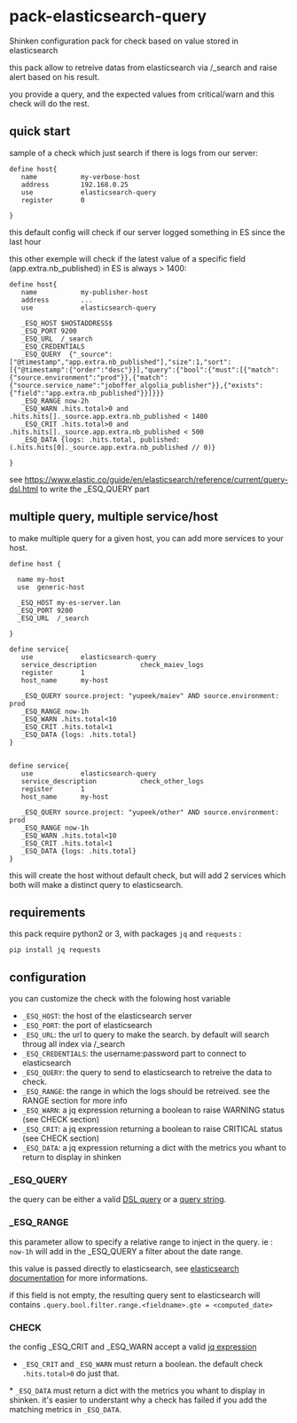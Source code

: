 pack-elasticsearch-query
========================

Shinken configuration pack for check based on value stored in
elasticsearch

this pack allow to retreive datas from elasticsearch via /\_search and
raise alert based on his result.

you provide a query, and the expected values from critical/warn and this
check will do the rest.

quick start
-----------

sample of a check which just search if there is logs from our server:

    define host{
       name           my-verbose-host
       address        192.168.0.25
       use            elasticsearch-query
       register       0

    }

this default config will check if our server logged something in ES
since the last hour

this other exemple will check if the latest value of a specific field
(app.extra.nb\_published) in ES is always \> 1400:

    define host{
       name           my-publisher-host
       address        ...
       use            elasticsearch-query
       
       _ESQ_HOST $HOSTADDRESS$
       _ESQ_PORT 9200
       _ESQ_URL  /_search
       _ESQ_CREDENTIALS
       _ESQ_QUERY  {"_source":["@timestamp","app.extra.nb_published"],"size":1,"sort":[{"@timestamp":{"order":"desc"}}],"query":{"bool":{"must":[{"match":{"source.environment":"prod"}},{"match":{"source.service_name":"joboffer_algolia_publisher"}},{"exists":{"field":"app.extra.nb_published"}}]}}}
       _ESQ_RANGE now-2h
       _ESQ_WARN .hits.total>0 and .hits.hits[]._source.app.extra.nb_published < 1400
       _ESQ_CRIT .hits.total>0 and .hits.hits[]._source.app.extra.nb_published < 500
       _ESQ_DATA {logs: .hits.total, published: (.hits.hits[0]._source.app.extra.nb_published // 0)}
       
    }

see
<https://www.elastic.co/guide/en/elasticsearch/reference/current/query-dsl.html>
to write the \_ESQ\_QUERY part

multiple query, multiple service/host
-------------------------------------

to make multiple query for a given host, you can add more services to your host.

    define host {
    
      name my-host
      use  generic-host
      
      _ESQ_HOST my-es-server.lan
      _ESQ_PORT 9200
      _ESQ_URL  /_search
      
    }
    
    define service{
       use            elasticsearch-query
       service_description           check_maiev_logs
       register       1
       host_name      my-host
       
       _ESQ_QUERY source.project: "yupeek/maiev" AND source.environment: prod
       _ESQ_RANGE now-1h
       _ESQ_WARN .hits.total<10
       _ESQ_CRIT .hits.total<1
       _ESQ_DATA {logs: .hits.total}
    }
    
    
    define service{
       use            elasticsearch-query
       service_description           check_other_logs
       register       1
       host_name      my-host
       
       _ESQ_QUERY source.project: "yupeek/other" AND source.environment: prod
       _ESQ_RANGE now-1h
       _ESQ_WARN .hits.total<10
       _ESQ_CRIT .hits.total<1
       _ESQ_DATA {logs: .hits.total}
    }


this will create the host without default check, but will add 2 services which both will make a distinct query to elasticsearch.


requirements
------------

this pack require python2 or 3, with packages `jq` and `requests` :

    pip install jq requests

configuration
-------------

you can customize the check with the folowing host variable

-   `_ESQ_HOST`: the host of the elasticsearch server
-   `_ESQ_PORT`: the port of elasticsearch
-   `_ESQ_URL`: the url to query to make the search. by default will
    search throug all index via /\_search
-   `_ESQ_CREDENTIALS`: the username:password part to connect to
    elasticsearch
-   `_ESQ_QUERY`: the query to send to elasticsearch to retreive the
    data to check.
-   `_ESQ_RANGE`: the range in which the logs should be retreived. see
    the RANGE section for more info
-   `_ESQ_WARN`: a jq expression returning a boolean to raise WARNING
    status (see CHECK section)
-   `_ESQ_CRIT`: a jq expression returning a boolean to raise CRITICAL
    status (see CHECK section)
-   `_ESQ_DATA`: a jq expression returning a dict with the metrics you
    whant to return to display in shinken

### \_ESQ\_QUERY

the query can be either a valid [DSL
query](https://www.elastic.co/guide/en/elasticsearch/reference/current/query-dsl.html)
or a [query
string](https://www.elastic.co/guide/en/elasticsearch/reference/current/query-dsl-query-string-query.html).

### \_ESQ\_RANGE

this parameter allow to specify a relative range to inject in the query.
ie : `now-1h` will add in the \_ESQ\_QUERY a filter about the date
range.

this value is passed directly to elasticsearch, see [elasticsearch
documentation](https://www.elastic.co/guide/en/elasticsearch/reference/current/query-dsl-range-query.html)
for more informations.

if this field is not empty, the resulting query sent to elasticsearch
will contains
`.query.bool.filter.range.<fieldname>.gte = <computed_date>`

### CHECK

the config \_ESQ\_CRIT and \_ESQ\_WARN accept a valid [jq
expression](https://stedolan.github.io/jq/manual/)

-   `_ESQ_CRIT` and `_ESQ_WARN` must return a boolean. the default check
    `.hits.total>0` do just that.

\* `_ESQ_DATA` must return a dict with the metrics you whant to display
in shinken. it's easier to understant why a check has failed if you add
the matching metrics in `_ESQ_DATA`.
